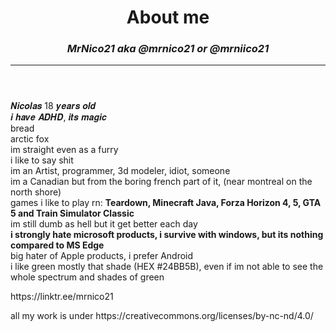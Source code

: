 <!DOCTYPE html>
<html lang="en">
<head>
    <meta charset="UTF-8">
    <meta name="viewport" content="width=device-width, initial-scale=1.0">
    <meta name="Author" content="MrNiico21" >
    <meta name="Description" content="About me">
    <link rel="stylesheet" href="stylebout.css">                                             
</head>
<body>
    <div id="page">
        <header>
            <h1>About me</h1>
            <h3><i> MrNico21 aka @mrnico21 or @mrniico21</i></h3>
            <hr>
        </header>
        <nav>
           <p id="bout">𝑵𝒊𝒄𝒐𝒍𝒂𝒔 18 𝒚𝒆𝒂𝒓𝒔 𝒐𝒍𝒅 <br>𝒊 𝒉𝒂𝒗𝒆 𝑨𝑫𝑯𝑫, 𝒊𝒕𝒔 𝒎𝒂𝒈𝒊𝒄 <br>bread <br> arctic fox<br>im straight even as a furry<br> i like to say shit <br>im an Artist, programmer, 3d modeler, idiot, someone <br> im a Canadian but from the boring french part of it, (near montreal on the north shore) <br> games i like to play rn: <strong>Teardown, Minecraft Java, Forza Horizon 4, 5, GTA 5 and Train Simulator Classic</strong><br>im still dumb as hell but it get better each day <br><strong>i strongly hate microsoft products, i survive with windows, but its nothing compared to MS Edge</strong><br>big hater of Apple products, i prefer Android <br> i like green mostly that shade (HEX #24BB5B), even if im not able to see the whole spectrum and shades of green<br><p>https://linktr.ee/mrnico21</p><p>all my work is under https://creativecommons.org/licenses/by-nc-nd/4.0/</p><p> <!--EASTER EGGs to nerds: im a furry, idc about html or css so dont bother me about it, furry since <t:1604116800:f> (october 31st 2020) --> 
</body>
</html>

